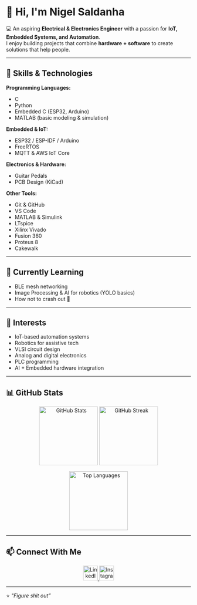 # 👋 Hi, I'm Nigel Saldanha  

💻 An aspiring **Electrical & Electronics Engineer** with a passion for **IoT, Embedded Systems, and Automation**.  
I enjoy building projects that combine **hardware + software** to create solutions that help people.  

---

## 🚀 Skills & Technologies

**Programming Languages:**  
- C  
- Python  
- Embedded C (ESP32, Arduino)  
- MATLAB (basic modeling & simulation)  

**Embedded & IoT:**  
- ESP32 / ESP-IDF / Arduino  
- FreeRTOS  
- MQTT & AWS IoT Core   

**Electronics & Hardware:**  
- Guitar Pedals  
- PCB Design (KiCad)  

**Other Tools:**  
- Git & GitHub  
- VS Code  
- MATLAB & Simulink  
- LTspice  
- Xilinx Vivado  
- Fusion 360  
- Proteus 8  
- Cakewalk  

---

## 🌱 Currently Learning
- BLE mesh networking  
- Image Processing & AI for robotics (YOLO basics)  
- How not to crash out 🚀  

---

## 🎯 Interests
- IoT-based automation systems  
- Robotics for assistive tech  
- VLSI circuit design  
- Analog and digital electronics  
- PLC programming  
- AI + Embedded hardware integration  

---

## 📊 GitHub Stats  

<p align="center">
  <img src="https://github-readme-stats.vercel.app/api?username=NigelSaldanha02&show_icons=true&theme=tokyonight" alt="GitHub Stats" height="160"/>
  <img src="https://github-readme-streak-stats.herokuapp.com?user=NigelSaldanha02&theme=tokyonight" alt="GitHub Streak" height="160"/>
</p>

<p align="center">
  <img src="https://github-readme-stats.vercel.app/api/top-langs/?username=NigelSaldanha02&layout=compact&theme=tokyonight" alt="Top Languages" height="160"/>
</p>

---

## 📫 Connect With Me  

<p align="center">
  <a href="https://www.linkedin.com/in/nigelcsaldanha">
    <img src="https://cdn.jsdelivr.net/gh/devicons/devicon/icons/linkedin/linkedin-original.svg" alt="LinkedIn" width="40" height="40"/>
  </a>
  <a href="https://www.instagram.com/nigelcsaldanha">
    <img src="https://cdn.jsdelivr.net/gh/simple-icons/simple-icons/icons/instagram.svg" alt="Instagram" width="40" height="40"/>
  </a>
</p>

---

⭐️ *"Figure shit out”*  

